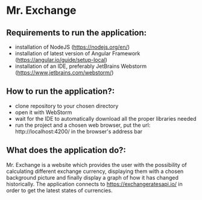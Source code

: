 # Mr. Exchange
## Requirements to run the application:
- installation of NodeJS (https://nodejs.org/en/)
- installation of latest version of Angular Framework (https://angular.io/guide/setup-local)
- installation of an IDE, preferably JetBrains Webstorm (https://www.jetbrains.com/webstorm/)

## How to run the application?:
- clone repository to your chosen directory
- open it with WebStorm
- wait for the IDE to automatically download all the proper libraries needed
- run the project and a chosen web browser, put the url: http://localhost:4200/ in the browser's address bar

## What does the application do?:

Mr. Exchange is a website which provides the user with the possibility of calculating different exchange currency, displaying them with a chosen background picture and finally display a graph of how it has changed historically. The application connects to https://exchangeratesapi.io/ in order to get the latest states of currencies. 
